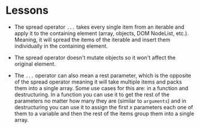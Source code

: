 # Lessons

- The spread operator `...` takes every single item from an iterable and apply it to the containing element (array, objects, DOM NodeList, etc.). Meaning, it will spread the items of the iterable and insert them individually in the containing element.

- The spread operator doesn't mutate objects so it won't affect the original element.

- The `...` operator can also mean a rest parameter, which is the opposite of the spread operator meaning it will take multiple items and packs them into a single array. Some use cases for this are: in a function and destructuring. In a function you can use it to get the rest of the parameters no matter how many they are (similar to `arguments`) and in destructuring you can use it to assign the first x parameters each one of them to a variable and then the rest of the items group them into a single array.
